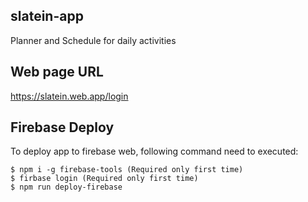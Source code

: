 ## slatein-app
Planner and Schedule for daily activities

## Web page URL
https://slatein.web.app/login

## Firebase Deploy
To deploy app to firebase web, following command need to executed:
```
$ npm i -g firebase-tools (Required only first time)
$ firbase login (Required only first time)
$ npm run deploy-firebase
```
